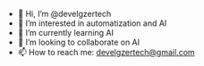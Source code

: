 - 👋 Hi, I’m @develgzertech
- 👀 I’m interested in automatization and AI
- 🌱 I’m currently learning AI
- 💞️ I’m looking to collaborate on AI
- 📫 How to reach me: develgzertech@gmail.com

<!---
develgzertech/develgzertech is a ✨ special ✨ repository because its `README.md` (this file) appears on your GitHub profile.
You can click the Preview link to take a look at your changes.
--->
